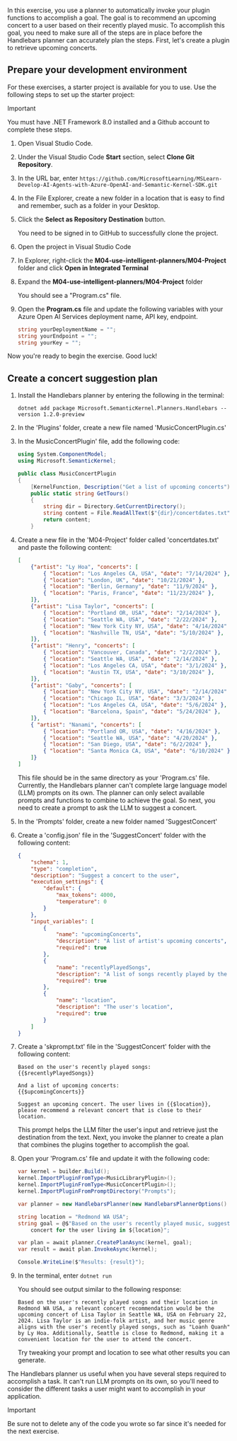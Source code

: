 In this exercise, you use a planner to automatically invoke your plugin functions to accomplish a goal. The goal is to recommend an upcoming concert to a user based on their recently played music. To accomplish this goal, you need to make sure all of the steps are in place before the Handlebars planner can accurately plan the steps. First, let's create a plugin to retrieve upcoming concerts.

## Prepare your development environment

For these exercises, a starter project is available for you to use. Use the following steps to set up the starter project:

> [!IMPORTANT]
> You must have .NET Framework 8.0 installed and a Github account to complete these steps.

1. Open Visual Studio Code.

1. Under the Visual Studio Code **Start** section, select **Clone Git Repository**.

1. In the URL bar, enter `https://github.com/MicrosoftLearning/MSLearn-Develop-AI-Agents-with-Azure-OpenAI-and-Semantic-Kernel-SDK.git`

1. In the File Explorer, create a new folder in a location that is easy to find and remember, such as a folder in your Desktop.

1. Click the **Select as Repository Destination** button.

    You need to be signed in to GitHub to successfully clone the project.

1. Open the project in Visual Studio Code

1. In Explorer, right-click the **M04-use-intelligent-planners/M04-Project** folder and click **Open in Integrated Terminal**

1. Expand the **M04-use-intelligent-planners/M04-Project** folder

    You should see a "Program.cs" file.

1. Open the **Program.cs** file and update the following variables with your Azure Open AI Services deployment name, API key, endpoint.

    ```csharp
    string yourDeploymentName = "";
    string yourEndpoint = "";
    string yourKey = "";
    ```

Now you're ready to begin the exercise. Good luck!

## Create a concert suggestion plan

1. Install the Handlebars planner by entering the following in the terminal:

    `dotnet add package Microsoft.SemanticKernel.Planners.Handlebars --version 1.2.0-preview`

1. In the 'Plugins' folder, create a new file named 'MusicConcertPlugin.cs'

1. In the MusicConcertPlugin' file, add the following code:

    ```c#
    using System.ComponentModel;
    using Microsoft.SemanticKernel;

    public class MusicConcertPlugin
    {
        [KernelFunction, Description("Get a list of upcoming concerts")]
        public static string GetTours()
        {
            string dir = Directory.GetCurrentDirectory();
            string content = File.ReadAllText($"{dir}/concertdates.txt");
            return content;
        }
    ```

1. Create a new file in the 'M04-Project' folder called 'concertdates.txt' and paste the following content:

    ```json
    [
        {"artist": "Ly Hoa", "concerts": [
            { "location": "Los Angeles CA, USA", "date": "7/14/2024" },
            { "location": "London, UK", "date": "10/21/2024" },
            { "location": "Berlin, Germany", "date": "11/9/2024" },
            { "location": "Paris, France", "date": "11/23/2024" },
        ]},
        {"artist": "Lisa Taylor", "concerts": [
            { "location": "Portland OR, USA", "date": "2/14/2024" },
            { "location": "Seattle WA, USA", "date": "2/22/2024" },
            { "location": "New York City NY, USA", "date": "4/14/2024" },
            { "location": "Nashville TN, USA", "date": "5/10/2024" },
        ]},
        {"artist": "Henry", "concerts": [
            { "location": "Vancouver, Canada", "date": "2/2/2024" },
            { "location": "Seattle WA, USA", "date": "2/14/2024" },
            { "location": "Los Angeles CA, USA", "date": "3/1/2024" },
            { "location": "Austin TX, USA", "date": "3/10/2024" },
        ]},
        {"artist": "Gaby", "concerts": [
            { "location": "New York City NY, USA", "date": "2/14/2024" },
            { "location": "Chicago IL, USA", "date": "3/3/2024" },
            { "location": "Los Angeles CA, USA", "date": "5/6/2024" },
            { "location": "Barcelona, Spain", "date": "5/24/2024" },
        ]},
        { "artist": "Nanami", "concerts": [
            { "location": "Portland OR, USA", "date": "4/16/2024" },
            { "location": "Seattle WA, USA", "date": "4/20/2024" },
            { "location": "San Diego, USA", "date": "6/2/2024" },
            { "location": "Santa Monica CA, USA", "date": "6/10/2024" },
        ]}
    ]
    ```

    This file should be in the same directory as your 'Program.cs' file. Currently, the Handlebars planner can't complete large language model (LLM) prompts on its own. The planner can only select available prompts and functions to combine to achieve the goal. So next, you need to create a prompt to ask the LLM to suggest a concert.

1. In the 'Prompts' folder, create a new folder named 'SuggestConcert'

1. Create a 'config.json' file in the 'SuggestConcert' folder with the following content:

    ```json
    {
        "schema": 1,
        "type": "completion",
        "description": "Suggest a concert to the user",
        "execution_settings": {
            "default": {
                "max_tokens": 4000,
                "temperature": 0
            }
        },
        "input_variables": [
            {
                "name": "upcomingConcerts",
                "description": "A list of artist's upcoming concerts",
                "required": true
            },
            {
                "name": "recentlyPlayedSongs",
                "description": "A list of songs recently played by the user",
                "required": true
            },
            {
                "name": "location",
                "description": "The user's location",
                "required": true
            }
        ]
    }
    ```

1. Create a 'skprompt.txt' file in the 'SuggestConcert' folder with the following content:

    ```output
    Based on the user's recently played songs:
    {{$recentlyPlayedSongs}}

    And a list of upcoming concerts:
    {{$upcomingConcerts}}

    Suggest an upcoming concert. The user lives in {{$location}}, 
    please recommend a relevant concert that is close to their location.
    ```

    This prompt helps the LLM filter the user's input and retrieve just the destination from the text. Next, you invoke the planner to create a plan that combines the plugins together to accomplish the goal.

1. Open your 'Program.cs' file and update it with the following code:

    ```c#
    var kernel = builder.Build();
    kernel.ImportPluginFromType<MusicLibraryPlugin>();
    kernel.ImportPluginFromType<MusicConcertPlugin>();
    kernel.ImportPluginFromPromptDirectory("Prompts");

    var planner = new HandlebarsPlanner(new HandlebarsPlannerOptions() { AllowLoops = true });

    string location = "Redmond WA USA";
    string goal = @$"Based on the user's recently played music, suggest a 
        concert for the user living in ${location}";

    var plan = await planner.CreatePlanAsync(kernel, goal);
    var result = await plan.InvokeAsync(kernel);

    Console.WriteLine($"Results: {result}");
    ```

1. In the terminal, enter `dotnet run`

    You should see output similar to the following response:

    ```output
    Based on the user's recently played songs and their location in Redmond WA USA, a relevant concert recommendation would be the upcoming concert of Lisa Taylor in Seattle WA, USA on February 22, 2024. Lisa Taylor is an indie-folk artist, and her music genre aligns with the user's recently played songs, such as "Loanh Quanh" by Ly Hoa. Additionally, Seattle is close to Redmond, making it a convenient location for the user to attend the concert.
    ```

    Try tweaking your prompt and location to see what other results you can generate.

The Handlebars planner us useful when you have several steps required to accomplish a task. It can't run LLM prompts on its own, so you'll need to consider the different tasks a user might want to accomplish in your application.

> [!IMPORTANT]
> Be sure not to delete any of the code you wrote so far since it's needed for the next exercise.